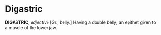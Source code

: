 # Digastric

**DIGASTRIC**, _adjective_ \[Gr., belly.\] Having a double belly; an epithet given to a muscle of the lower jaw.